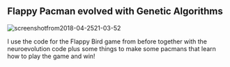 ## Flappy Pacman evolved with Genetic Algorithms

![screenshotfrom2018-04-2521-03-52](https://user-images.githubusercontent.com/34630228/39278948-69f48e82-48cc-11e8-9fac-feb5cccc5dcb.png)

I use the code for the Flappy Bird game from before together with the neuroevolution code plus some things to make some pacmans that
learn how to play the game and win!
